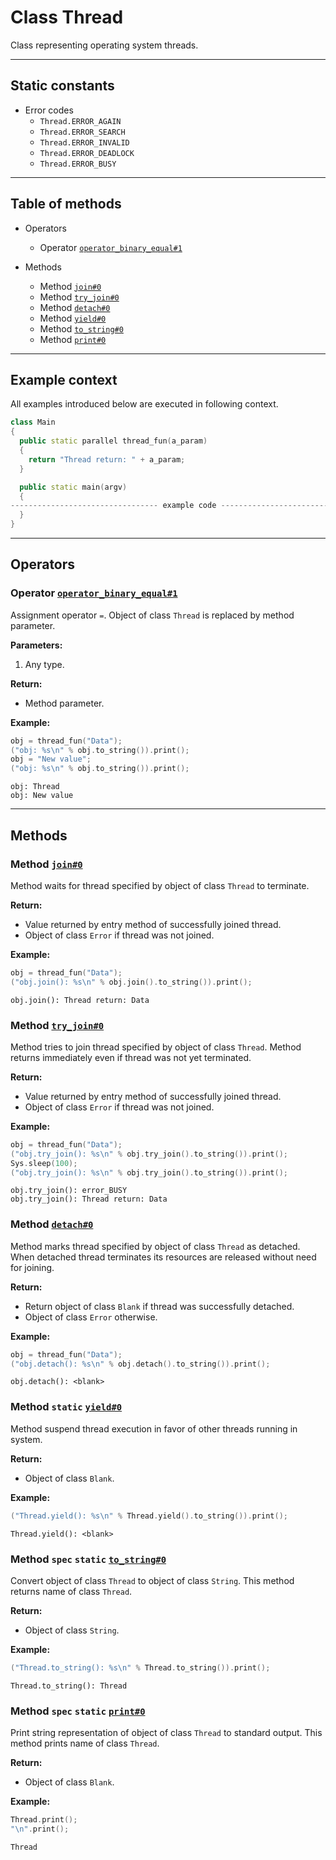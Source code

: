 # Class Thread

Class representing operating system threads.

-----

## Static constants

* Error codes
  * `Thread.ERROR_AGAIN`
  * `Thread.ERROR_SEARCH`
  * `Thread.ERROR_INVALID`
  * `Thread.ERROR_DEADLOCK`
  * `Thread.ERROR_BUSY`

-----

## Table of methods

* Operators

  * Operator [`operator_binary_equal#1`](#operator_binary_equal%231)

* Methods

  * Method [`join#0`](#join%230)
  * Method [`try_join#0`](#try_join%230)
  * Method [`detach#0`](#detach%230)
  * Method [`yield#0`](#yield%230)
  * Method [`to_string#0`](#to_string%230)
  * Method [`print#0`](#print%230)

-----

## Example context

All examples introduced below are executed in following context.

```cpp
class Main
{
  public static parallel thread_fun(a_param)
  {
    return "Thread return: " + a_param;
  }

  public static main(argv)
  {
--------------------------------- example code ---------------------------------
  }
}
```

-----

## Operators

<a name="operator_binary_equal#1" />

### Operator [`operator_binary_equal#1`](https://github.com/izuzanak/uclang/blob/master/uclang/../uclang/mods/base_uclm/source_files/base_module.cc#L8488)

Assignment operator `=`. Object of class `Thread` is replaced by method parameter.

**Parameters:**

1. Any type.

**Return:**

* Method parameter.

**Example:**

```cpp
obj = thread_fun("Data");
("obj: %s\n" % obj.to_string()).print();
obj = "New value";
("obj: %s\n" % obj.to_string()).print();
```
```
obj: Thread
obj: New value
```

-----

## Methods

<a name="join#0" />

### Method [`join#0`](https://github.com/izuzanak/uclang/blob/master/uclang/../uclang/mods/base_uclm/source_files/base_module.cc#L8502)

Method waits for thread specified by object of class `Thread` to terminate.

**Return:**

* Value returned by entry method of successfully joined thread.
* Object of class `Error` if thread was not joined.

**Example:**

```cpp
obj = thread_fun("Data");
("obj.join(): %s\n" % obj.join().to_string()).print();
```
```
obj.join(): Thread return: Data
```

<a name="try_join#0" />

### Method [`try_join#0`](https://github.com/izuzanak/uclang/blob/master/uclang/../uclang/mods/base_uclm/source_files/base_module.cc#L8537)

Method tries to join thread specified by object of class `Thread`. Method returns
immediately even if thread was not yet terminated.

**Return:**

* Value returned by entry method of successfully joined thread.
* Object of class `Error` if thread was not joined.

**Example:**

```cpp
obj = thread_fun("Data");
("obj.try_join(): %s\n" % obj.try_join().to_string()).print();
Sys.sleep(100);
("obj.try_join(): %s\n" % obj.try_join().to_string()).print();
```
```
obj.try_join(): error_BUSY
obj.try_join(): Thread return: Data
```

<a name="detach#0" />

### Method [`detach#0`](https://github.com/izuzanak/uclang/blob/master/uclang/../uclang/mods/base_uclm/source_files/base_module.cc#L8572)

Method marks thread specified by object of class `Thread` as detached.
When detached thread terminates its resources are released without need for
joining.

**Return:**

* Return object of class `Blank` if thread was successfully detached.
* Object of class `Error` otherwise.

**Example:**

```cpp
obj = thread_fun("Data");
("obj.detach(): %s\n" % obj.detach().to_string()).print();
```
```
obj.detach(): <blank>
```

<a name="yield#0" />

### Method `static` [`yield#0`](https://github.com/izuzanak/uclang/blob/master/uclang/../uclang/mods/base_uclm/source_files/base_module.cc#L8596)

Method suspend thread execution in favor of other threads running in system.

**Return:**

* Object of class `Blank`.

**Example:**

```cpp
("Thread.yield(): %s\n" % Thread.yield().to_string()).print();
```
```
Thread.yield(): <blank>
```

<a name="to_string#0" />

### Method `spec` `static` [`to_string#0`](https://github.com/izuzanak/uclang/blob/master/uclang/../uclang/mods/base_uclm/source_files/base_module.cc#L8607)

Convert object of class `Thread` to object of class `String`.
This method returns name of class `Thread`.

**Return:**

* Object of class `String`.

**Example:**

```cpp
("Thread.to_string(): %s\n" % Thread.to_string()).print();
```
```
Thread.to_string(): Thread
```

<a name="print#0" />

### Method `spec` `static` [`print#0`](https://github.com/izuzanak/uclang/blob/master/uclang/../uclang/mods/base_uclm/source_files/base_module.cc#L8616)

Print string representation of object of class `Thread` to standard output.
This method prints name of class `Thread`.

**Return:**

* Object of class `Blank`.

**Example:**

```cpp
Thread.print();
"\n".print();
```
```
Thread
```
